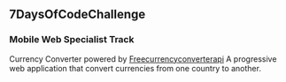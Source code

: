 

## 7DaysOfCodeChallenge


### Mobile Web Specialist Track

Currency Converter powered by [Freecurrencyconverterapi](https://www.currencyconverterapi.com)
A progressive web application that convert currencies from one country to another.
